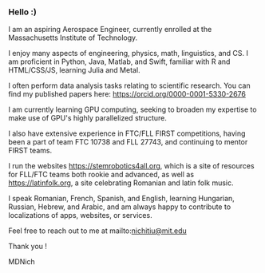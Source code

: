 ### Hello :)

I am an aspiring Aerospace Engineer, currently enrolled at the Massachusetts Institute of Technology.

I enjoy many aspects of engineering, physics, math, linguistics, and CS. I am proficient in Python, Java, Matlab, and Swift, familiar with R and HTML/CSS/JS, learning Julia and Metal.

I often perform data analysis tasks relating to scientific research. You can find my published papers here: https://orcid.org/0000-0001-5330-2676

I am currently learning GPU computing, seeking to broaden my expertise to make use of GPU's highly parallelized structure.

I also have extensive experience in FTC/FLL FIRST competitions, having been a part of team FTC 10738 and FLL 27743, and continuing to mentor FIRST teams.

I run the websites https://stemrobotics4all.org, which is a site of resources for FLL/FTC teams both rookie and advanced, as well as https://latinfolk.org, a site celebrating Romanian and latin folk music.

I speak Romanian, French, Spanish, and English, learning Hungarian, Russian, Hebrew, and Arabic, and am always happy to contribute to localizations of apps, websites, or services.

Feel free to reach out to me at mailto:nichitiu@mit.edu

Thank you !

MDNich
